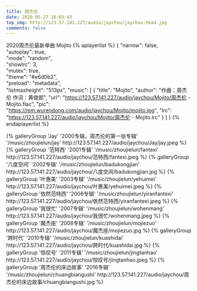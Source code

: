```yaml
---
title: 周杰伦
date: 2020-05-27 16:03:43
top_img: http://123.57.141.227/audio/jaychou/jaychou-head.jpg
comments: false
---
```



2020周杰伦最新单曲 Mojito
{% aplayerlist %}
{
    "narrow": false,                          
    "autoplay": true,                         
    "mode": "random",                         
    "showlrc": 3,                             
    "mutex": true,                            
    "theme": "#e6d0b2",                       
    "preload": "metadata",                    
    "listmaxheight": "513px", 
    "music": [
       {
            "title": "Mojito",
            "author": "作曲：周杰伦 作词：黄俊郎",
            "url": "https://123.57.141.227/audio/jaychou/Mojito/周杰伦 - Mojito.flac",
            "pic": "https://mm.wurendong.com/audio/jaychou/Mojito/mojito.jpg",
            "lrc": "https://123.57.141.227/audio/jaychou/Mojito/周杰伦 - Mojito.lrc"
        }
    ]
}
{% endaplayerlist %}

<div id="photo" class="gallery-group-main">
{% galleryGroup 'Jay' '2000专辑，周杰伦的第一张专辑' '/music/zhoujielun/jay' http://123.57.141.227/audio/jaychou/Jay/jay.jpeg %}
{% galleryGroup '范特西' '2001专辑' '/music/zhoujielun/fantexi' http://123.57.141.227/audio/jaychou/范特西/fantexi.jpeg %}
{% galleryGroup '八度空间' '2002专辑' '/music/zhoujielun/badukongjian' http://123.57.141.227/audio/jaychou/八度空间/badukongjian.jpg %}
{% galleryGroup '叶惠美' '2003专辑' '/music/zhoujielun/yehuimei' http://123.57.141.227/audio/jaychou/叶惠美/yehuimei.jpeg %}
{% galleryGroup '依然范特西' '2006专辑' '/music/zhoujielun/yiranfantexi' http://123.57.141.227/audio/jaychou/依然范特西/yiranfantexi.jpeg %}
{% galleryGroup '我很忙' '2007专辑' '/music/zhoujielun/wohenmang' http://123.57.141.227/audio/jaychou/我很忙/wohenmang.jpeg %}
{% galleryGroup '魔杰座' '2008专辑' '/music/zhoujielun/mojiezuo' http://123.57.141.227/audio/jaychou/魔杰座/mojiezuo.jpg %}
{% galleryGroup '跨时代' '2010专辑' '/music/zhoujielun/kuashidai' http://123.57.141.227/audio/jaychou/跨时代/kuashidai.jpg %}
{% galleryGroup '惊叹号' '2011专辑' '/music/zhoujielun/jingtanhao' http://123.57.141.227/audio/jaychou/惊叹号/jingtanhao.jpeg %}
{% galleryGroup '周杰伦的床边故事' '2016专辑' '/music/zhoujielun/chuangbiangushi' http://123.57.141.227/audio/jaychou/周杰伦的床边故事/chuangbiangushi.jpg %}
</div>